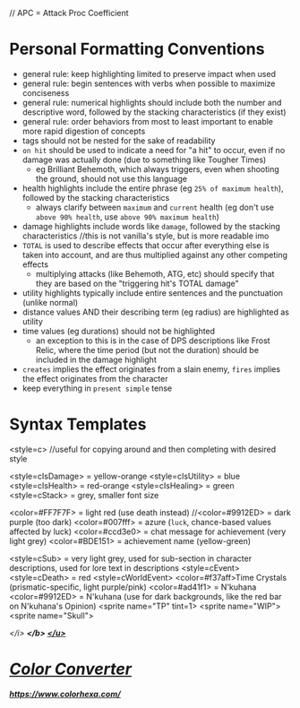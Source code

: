 // APC = Attack Proc Coefficient

# Personal Formatting Conventions
- general rule: keep highlighting limited to preserve impact when used
- general rule: begin sentences with verbs when possible to maximize conciseness
- general rule: numerical highlights should include both the number and descriptive word, followed by the stacking characteristics (if they exist)
- general rule: order behaviors from most to least important to enable more rapid digestion of concepts
- tags should not be nested for the sake of readability
- `on hit` should be used to indicate a need for "a hit" to occur, even if no damage was actually done (due to something like Tougher Times)
  - eg Brilliant Behemoth, which always triggers, even when shooting the ground, should not use this language
- health highlights include the entire phrase (eg `25% of maximum health`), followed by the stacking characteristics
  - always clarify between `maximum` and `current` health (eg don't use `above 90% health`, use `above 90% maximum health`)
- damage highlights include words like `damage`, followed by the stacking characteristics //this is not vanilla's style, but is more readable imo
- `TOTAL` is used to describe effects that occur after everything else is taken into account, and are thus multiplied against any other competing effects
  - multiplying attacks (like Behemoth, ATG, etc) should specify that they are based on the "triggering hit's TOTAL damage"
- utility highlights typically include entire sentences and the punctuation (unlike normal)
- distance values AND their describing term (eg radius) are highlighted as utility
- time values (eg durations) should not be highlighted
  - an exception to this is in the case of DPS descriptions like Frost Relic, where the time period (but not the duration) should be included in the damage highlight
- `creates` implies the effect originates from a slain enemy, `fires` implies the effect originates from the character
- keep everything in `present simple` tense

# Syntax Templates
<style=c></style> //useful for copying around and then completing with desired style

<style=cIsDamage> = yellow-orange
<style=cIsUtility> = blue
<style=cIsHealth> = red-orange
<style=cIsHealing> = green
<style=cStack> = grey, smaller font size

<color=#FF7F7F> = light red (use death instead)
//<color=#9912ED> = dark purple (too dark)
<color=#007fff> = azure (`luck`, chance-based values affected by luck)
<color=#ccd3e0> = chat message for achievement (very light grey)
<color=#BDE151> = achievement name (yellow-green)

<style=cSub> = very light grey, used for sub-section in character descriptions, used for lore text in descriptions
<style=cEvent>
<style=cDeath> = red
<style=cWorldEvent>
<color=#f37aff>Time Crystals</color> (prismatic-specific, light purple/pink)
<color=#ad41f1> = N'kuhana
<color=#9912ED> = N'kuhana (use for dark backgrounds, like the red bar on N'kuhana's Opinion)
<sprite name=\"TP\" tint=1>
<sprite name=\"WIP\">
<sprite name=\"Skull\">

<i><\/i>
<b><\/b>
<u><\/u>

# Color Converter
https://www.colorhexa.com/
